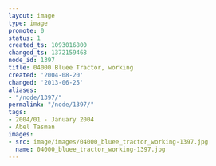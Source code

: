 ```yaml
---
layout: image
type: image
promote: 0
status: 1
created_ts: 1093016800
changed_ts: 1372159468
node_id: 1397
title: 04000 Bluee Tractor, working
created: '2004-08-20'
changed: '2013-06-25'
aliases:
- "/node/1397/"
permalink: "/node/1397/"
tags:
- 2004/01 - January 2004
- Abel Tasman
images:
- src: image/images/04000_bluee_tractor_working-1397.jpg
  name: 04000_bluee_tractor_working-1397.jpg
---
```


